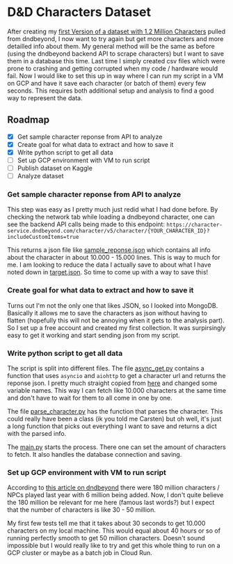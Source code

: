 # D&D Characters Dataset

After creating my [first Version of a dataset with 1.2 Million Characters](https://www.kaggle.com/datasets/maximebonnin/dnd-characters-test) pulled from dndbeyond, I now want to try again but get more characters and more detailled info about them. My general method will be the same as before (using the dndbeyond backend API to scrape characters) but I want to save them in a database this time. Last time I simply created csv files which were prone to crashing and getting corrupted when my code / hardware would fail. Now I would like to set this up in way where I can run my script in a VM on GCP and have it save each character (or batch of them) every few seconds. This requires both additional setup and analysis to find a good way to represent the data.


## Roadmap
- [x] Get sample character reponse from API to analyze
- [x] Create goal for what data to extract and how to save it
- [X] Write python script to get all data
- [ ] Set up GCP environment with VM to run script
- [ ] Publish dataset on Kaggle
- [ ] Analyze dataset

### Get sample character reponse from API to analyze
This step was easy as I pretty much just redid what I had done before. By checking the network tab while loading a dndbeyond character, one can see the backend API calls being made to this endpoint: ```https://character-service.dndbeyond.com/character/v5/character/{YOUR_CHARACTER_ID}?includeCustomItems=true```

This returns a json file like [sample_reponse.json](sample_reponse.json) which contains all info about the character in about 10.000 - 15.000 lines. This is way to much for me. I am looking to reduce the data I actually save to about what I have noted down in [target.json](target.json). So time to come up with a way to save this!

### Create goal for what data to extract and how to save it
Turns out I'm not the only one that likes JSON, so I looked into MongoDB. Basically it allows me to save the characters as json without having to flatten (hopefully this will not be annoying when it gets to the analysis part). So I set up a free account and created my first collection. It was surpirsingly easy to get it working and start sending json from my script. 

### Write python script to get all data
The script is split into different files. The file [async_get.py](async_get.py) contains a function that uses ```asyncio``` and ```aiohttp``` to get a character url and returns the reponse json. I pretty much straight copied from [here](https://stackoverflow.com/questions/53021448/multiple-async-requests-simultaneously) and changed some variable names. This way I can fetch like 10.000 characters at the same time and don't have to wait for them to all come in one by one.

The file [parse_character.py](parse_character.py) has the function that parses the character. This could really have been a class (ik you told me Carsten) but oh well, it's just a long function that picks out everything I want to save and returns a dict with the parsed info.

The [main.py](main.py) starts the process. There one can set the amount of characters to fetch. It also handles the database connection and saving.

### Set up GCP environment with VM to run script
According to [this article on dndbeyond](https://www.dndbeyond.com/posts/1648-2023-unrolled-a-look-back-at-a-year-of-adventure?page=5) there were 180 million characters / NPCs played last year with 6 million being added. Now, I don't quite believe the 180 million be relevant for me here (famous last words?) but I expect that the number of characters is like 30 - 50 million.

My first few tests tell me that it takes about 30 seconds to get 10.000 characters on my local machine. This would equal about 40 hours or so of running perfectly smooth to get 50 million characters. Doesn't sound impossible but I would really like to try and get this whole thing to run on a GCP cluster or maybe as a batch job in Cloud Run. 